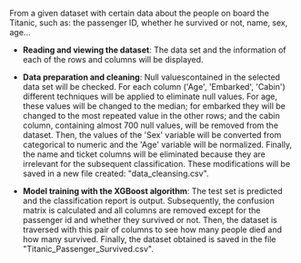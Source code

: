 From a given dataset with certain data about the people on board the Titanic, such as: the passenger ID, whether he survived or not, name, sex, age...

- **Reading and viewing the dataset**: The data set and the information of each of the rows and columns will be displayed.
  
- **Data preparation and cleaning**: Null values ​​contained in the selected data set will be checked. For each column ('Age', 'Embarked', 'Cabin') different techniques will be applied to eliminate null values. For age, these values ​​will be changed to the median; for embarked they will be changed to the most repeated value in the other rows; and the cabin column, containing almost 700 null values, will be removed from the dataset. Then, the values ​​of the 'Sex' variable will be converted from categorical to numeric and the 'Age' variable will be normalized. Finally, the name and ticket columns will be eliminated because they are irrelevant for the subsequent classification. These modifications will be saved in a new file created: "data_cleansing.csv".

- **Model training with the XGBoost algorithm**: The test set is predicted and the classification report is output. Subsequently, the confusion matrix is ​​calculated and all columns are removed except for the passenger id and whether they survived or not. Then, the dataset is traversed with this pair of columns to see how many people died and how many survived. Finally, the dataset obtained is saved in the file "Titanic_Passenger_Survived.csv".
